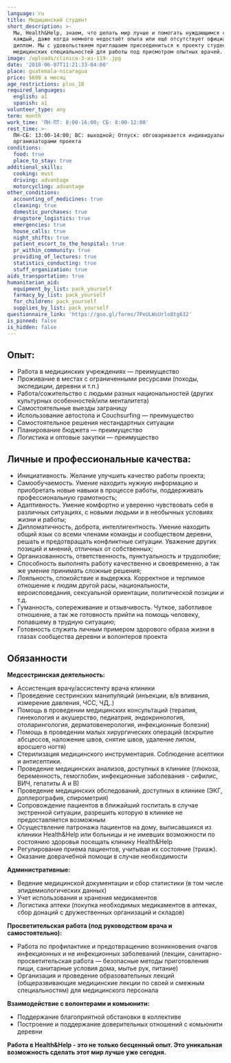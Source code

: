 ```yaml
---
language: ru
title: Медицинский студент
short_description: >-
  Мы, Health&Help, знаем, что делать мир лучше и помогать нуждающимся способен
  каждый, даже когда немного недостаёт опыта или ещё отсутствует официальный
  диплом. Мы с удовольствием приглашаем присоединиться к проекту студентов
  медицинских специальностей для работы под присмотром опытных врачей.
image: /uploads/clinica-3-из-119-.jpg
date: '2018-06-07T11:21:33-04:00'
place: guatemala-nicaragua
price: $600 в месяц
age_restrictions: plus_18
required_languages:
  english: a1
  spanish: a1
volunteer_type: any
term: month
work_time: 'ПН-ПТ: 8:00-16:00; СБ: 8:00-12:00'
rest_time: >-
  ПН-СБ: 13:00-14:00; ВС: выходной; Отпуск: обговаривается индивидуально с
  организаторами проекта
conditions:
  food: true
  place_to_stay: true
additional_skills:
  cooking: must
  driving: advantage
  motorcycling: advantage
other_conditions:
  accounting_of_medicines: true
  cleaning: true
  domestic_purchases: true
  drugstore_logistics: true
  emergencies: true
  house_calls: true
  night_shifts: true
  patient_escort_to_the_hospital: true
  pr_within_community: true
  providing_of_lectures: true
  statistics_conducting: true
  stuff_organization: true
aids_transportation: true
humanitarian_aid:
  equipment_by_list: pack_yourself
  farmacy_by_list: pack_yourself
  for_children: pack_yourself
  supplies_by_list: pack_yourself
questionnaire_link: 'https://goo.gl/forms/7PeULWsUrlo8tg632'
is_pinned: false
is_hidden: false
---
```

## Опыт:

* Работа в медицинских учреждениях — преимущество
* Проживание в местах с ограниченными ресурсами (походы, экспедиции, деревни и т.п.)
* Работа/сожительство с людьми разных национальностей (других культурных особенностей/или менталитета)
* Самостоятельные выезды заграницу
* Использование автостопа и Couchsurfing — преимущество
* Самостоятельное решения нестандартных ситуации
* Планирование бюджета — преимущество
* Логистика и оптовые закупки — преимущество

## Личные и профессиональные качества:

* Инициативность. Желание улучшить качество работы проекта;
* Самообучаемость. Умение находить нужную информацию и приобретать новые навыки в процессе работы, поддерживать профессиональную грамотность;
* Адаптивность. Умение комфортно и уверенно чувствовать себя в различных ситуациях, с новыми людьми и в необычных условиях жизни и работы;
* Дипломатичность, доброта, интеллигентность. Умение находить общий язык со всеми членами команды и сообществом деревни, решать и предотвращать конфликтные ситуации. Уважение других позиций и мнений, отличных от собственных;
* Организованность, ответственность, пунктуальность и трудолюбие;
* Способность выполнять работу качественно и своевременно, а так же умение принимать сложные решения;
* Лояльность, cпокойствие и выдержка. Корректное и терпимое отношение к людям другой расы, национальности, вероисповедания, сексуальной ориентации, политической позиции и т.д.
* Гуманность, сопереживание и отзывчивость. Чуткое, заботливое отношение, а так же готовность прийти на помощь человеку, попавшему в трудную ситуацию;
* Готовность служить личным примером здорового образа жизни в глазах сообщества деревни и волонтеров проекта

## Обязанности

**Медсестринская деятельность:**

* Ассистенция врачу/ассистенту врача клиники
* Проведение сестринских манипуляций (инъекции, в/в вливания, измерение давления, ЧСС, ЧД,.)
* Помощь в проведении медицинских консультаций (терапия, гинекология и акушерство, педиатрия, эндокринология, отоларингология, дерматовенерология, инфекционные болезни)
* Помощь в проведении малых хирургических операций (вскрытие абсцессов, наложение швов, снятие швов, удаление липом, вросшего ногтя)
* Стерилизация медицинского инструментария. Соблюдение асептики и антисептики.
* Проведение медицинских анализов, доступных в клинике (глюкоза, беременность, гемоглобин, инфекционные заболевания - сифилис, ВИЧ, гепатиты А и В)
* Проведение медицинских обследований, доступных в клинике (ЭКГ, доплерография, спирометрия)
* Сопровождение пациентов в ближайший госпиталь в случае экстренной ситуации, разрешить которую в клинике не предоставляется возможным
* Осуществление патронажа пациентов на дому, выписавшихся из клиники Health&Help или больницы и не имевших возможности по состоянию здоровья посещать клинику Health&Help
* Регулирование приема пациентов, учитывая их состояние (триаж).
* Оказание доврачебной помощи в случае необходимости

**Административные:**

* Ведение медицинской документации и сбор статистики (в том числе эпидемиологических данных)
* Учет использования и хранения медикаментов
* Логистика аптеки (покупка необходимых медикаментов в аптеках, сбор донаций с дружественных организаций и складов)

**Просветительская работа (под руководством врача и самостоятельно):**

* Работа по профилактике и предотвращению возникновения очагов инфекционных и не инфекционных заболеваний (лекции, санитарно-просветительская работа — безопасные методы приготовления пищи, санитарные условия дома, мытье рук, питание)
* Организация и проведение образовательных лекций (общеразвивающие медицинские лекции по своей и смежным специальностям) для медицинского персонала

**Взаимодействие с волонтерами и комьюнити:**

* Поддержание благоприятной обстановки в коллективе
* Построение и поддержание доверительных отношений с комьюнити деревни

**Работа в Health&Help - это не только бесценный опыт. Это уникальная возможность сделать этот мир лучше уже сегодня.**
